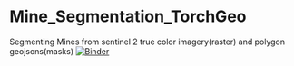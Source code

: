 # Mine_Segmentation_TorchGeo
Segmenting Mines from sentinel 2 true color imagery(raster) and polygon geojsons(masks)
[![Binder](https://mybinder.org/badge_logo.svg)](https://mybinder.org/v2/gh/shimonfrancis/Mine_Segmentation_TorchGeo/tree/main/Inference/HEAD?urlpath=%2Fdoc%2Ftree%2FVectorize.ipynb)
